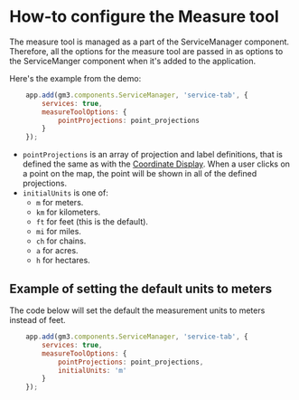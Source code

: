 # How-to configure the Measure tool

The measure tool is managed as a part of the ServiceManager component.
Therefore, all the options for the measure tool are passed in as options
to the ServiceManger component when it's added to the application.

Here's the example from the demo:

```javascript
    app.add(gm3.components.ServiceManager, 'service-tab', {
        services: true,
        measureToolOptions: {
            pointProjections: point_projections
        }
    });
```

* `pointProjections` is an array of projection and label definitions,
  that is defined the same as with the [Coordinate Display](coordinate-display.md).
  When a user clicks on a point on the map, the point will be shown in all of the defined
  projections.
* `initialUnits` is one of:
  * `m` for meters.
  * `km` for kilometers.
  * `ft` for feet (this is the default).
  * `mi` for miles.
  * `ch` for chains.
  * `a` for acres.
  * `h` for hectares.

## Example of setting the default units to meters

The code below will set the default the measurement units to meters instead of feet.

```javascript
    app.add(gm3.components.ServiceManager, 'service-tab', {
        services: true,
        measureToolOptions: {
            pointProjections: point_projections,
            initialUnits: 'm'
        }
    });
```
